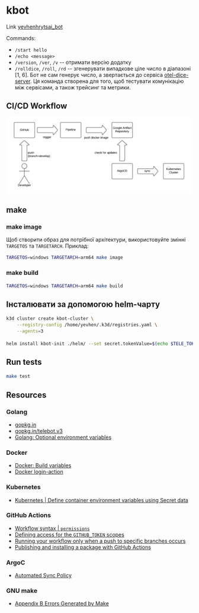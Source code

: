 # kbot

Link [yevhenhrytsai_bot](https://t.me/yevhenhrytsai_bot)

Commands:
- `/start hello`
- `/echo <message>`
- `/version`, `/ver`, `/v` -- отримати версію додатку
- `/rolldice`, `/roll`, `/rd` -- згенерувати випадкове ціле число в діапазоні [1, 6]. Бот не сам генерує число, а звертається до сервіса [otel-dice-server](https://github.com/yevgen-grytsay/otel-dice-server). Ця команда створена для того, щоб тестувати комунікацію між сервісами, а також трейсинг та метрики.


## CI/CD Workflow

![CI/CD workflow](ci-cd-workflow.png)

## make

### make image

Щоб створити образ для потрібної архітектури, використовуйте змінні `TARGETOS` та `TARGETARCH`. Приклад:
```sh
TARGETOS=windows TARGETARCH=arm64 make image
```

### make build
```sh
TARGETOS=windows TARGETARCH=arm64 make build
```

## Інсталювати за допомогою helm-чарту
```sh
k3d cluster create kbot-cluster \
    --registry-config /home/yevhen/.k3d/registries.yaml \
    --agents=3

helm install kbot-init ./helm/ --set secret.tokenValue=$(echo $TELE_TOKEN | tr -d '\n' | base64)
```

## Run tests
```sh
make test
```

## Resources

### Golang
- [gopkg.in](https://labix.org/gopkg.in)
- [gopkg.in/telebot.v3](https://gopkg.in/telebot.v3)
- [Golang: Optional environment variables](https://go.dev/doc/install/source#environment)

### Docker
- [Docker: Build variables](https://docs.docker.com/build/building/variables/)
- [Docker login-action](https://github.com/docker/login-action)

### Kubernetes
- [Kubernetes | Define container environment variables using Secret data](https://kubernetes.io/docs/tasks/inject-data-application/distribute-credentials-secure/#define-container-environment-variables-using-secret-data)

### GitHub Actions
- [Workflow syntax | `permissions`](https://docs.github.com/en/actions/using-workflows/workflow-syntax-for-github-actions#permissions)
- [Defining access for the `GITHUB_TOKEN` scopes](https://docs.github.com/en/actions/using-workflows/workflow-syntax-for-github-actions#defining-access-for-the-github_token-scopes-1)
- [Running your workflow only when a push to specific branches occurs](https://docs.github.com/en/actions/using-workflows/events-that-trigger-workflows#running-your-workflow-only-when-a-push-to-specific-branches-occurs)
- [Publishing and installing a package with GitHub Actions](https://docs.github.com/en/packages/managing-github-packages-using-github-actions-workflows/publishing-and-installing-a-package-with-github-actions)


### ArgoC
- [Automated Sync Policy](https://argo-cd.readthedocs.io/en/stable/user-guide/auto_sync/#automated-sync-policy)

### GNU make
- [Appendix B Errors Generated by Make](https://www.gnu.org/software/make/manual/html_node/Error-Messages.html)
